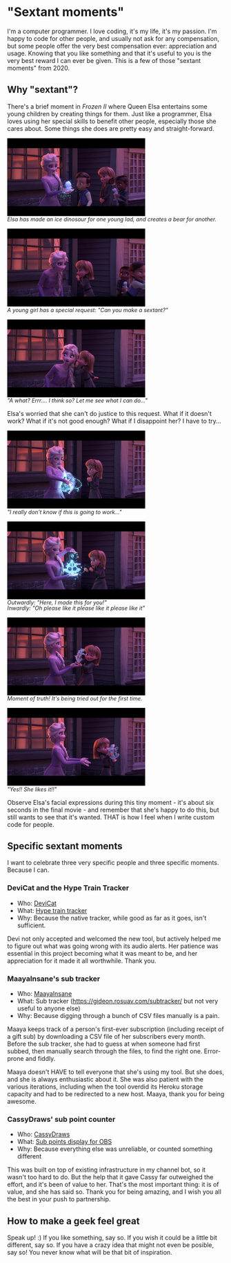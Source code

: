 # "Sextant moments"

<style>
a ~ em {
	display: block;
	margin-top: -0.2em;
	font-size: 90%;
}
section.page-header {display: none;} /* Don't need the header, tbh */
</style>

I'm a computer programmer. I love coding, it's my life, it's my passion. I'm
happy to code for other people, and usually not ask for any compensation, but
some people offer the very best compensation ever: appreciation and usage.
Knowing that you like something and that it's useful to you is the very best
reward I can ever be given. This is a few of those "sextant moments" from 2020.

## Why "sextant"?

There's a brief moment in _Frozen II_ where Queen Elsa entertains some young
children by creating things for them. Just like a programmer, Elsa loves using
her special skills to benefit other people, especially those she cares about.
Some things she does are pretty easy and straight-forward.

[![Creating an ice dinosaur](thumb025.png)](frame025.png)
_Elsa has made an ice dinosaur for one young lad, and creates a bear for another._

[![A custom request](thumb049.png)](frame049.png)
_A young girl has a special request: "Can you make a sextant?"_

[![Dubious whether she can do this!](thumb067.png)](frame067.png)
_"A what? Errr.... I think so? Let me see what I can do..."_

Elsa's worried that she can't do justice to this request. What if it doesn't
work? What if it's not good enough? What if I disappoint her? I have to try...

[![The work of creation](thumb090.png)](frame090.png)
_"I really don't know if this is going to work..."_

[![Delivering the finished product](thumb111.png)](frame111.png)
_Outwardly: "Here, I made this for you!"_
_Inwardly: "Oh please like it please like it please like it"_

[![Seeing it used for the first time](thumb126.png)](frame126.png)
_Moment of truth! It's being tried out for the first time._

[![Joy!](thumb150.png)](frame150.png)
_"Yes!! She likes it!!"_

Observe Elsa's facial expressions during this tiny moment - it's about six
seconds in the final movie - and remember that she's happy to do this, but
still wants to see that it's wanted. THAT is how I feel when I write custom
code for people.

## Specific sextant moments

I want to celebrate three very specific people and three specific moments.
Because I can.

### DeviCat and the Hype Train Tracker

* Who: [DeviCat](https://twitch.tv/devicat)
* What: [Hype train tracker](https://sikorsky.rosuav.com/hypetrain?for=devicat)
* Why: Because the native tracker, while good as far as it goes, isn't sufficient.

Devi not only accepted and welcomed the new tool, but actively helped me to figure
out what was going wrong with its audio alerts. Her patience was essential in this
project becoming what it was meant to be, and her appreciation for it made it all
worthwhile. Thank you.

### MaayaInsane's sub tracker

* Who: [MaayaInsane](https://twitch.tv/maayainsane)
* What: Sub tracker (https://gideon.rosuav.com/subtracker/ but not very useful to anyone else)
* Why: Because digging through a bunch of CSV files manually is a pain.

Maaya keeps track of a person's first-ever subscription (including receipt of a
gift sub) by downloading a CSV file of her subscribers every month. Before the
sub tracker, she had to guess at when someone had first subbed, then manually
search through the files, to find the right one. Error-prone and fiddly.

Maaya doesn't HAVE to tell everyone that she's using my tool. But she does, and
she is always enthusiastic about it. She was also patient with the various
iterations, including when the tool overdid its Heroku storage capacity and had
to be redirected to a new host. Maaya, thank you for being awesome.

### CassyDraws' sub point counter

* Who: [CassyDraws](https://twitch.tv/cassydraws)
* What: [Sub points display for OBS](https://sikorsky.rosuav.com/subpoints)
* Why: Because everything else was unreliable, or counted something different

This was built on top of existing infrastructure in my channel bot, so it wasn't
too hard to do. But the help that it gave Cassy far outweighed the effort, and
it's been of value to her. That's the most important thing: it is of value, and
she has said so. Thank you for being amazing, and I wish you all the best in your
push to partnership.

## How to make a geek feel great

Speak up! :) If you like something, say so. If you wish it could be a little bit
different, say so. If you have a crazy idea that might not even be posible, say
so! You never know what will be that bit of inspiration.

